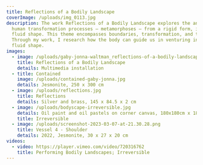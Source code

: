 ```yaml
---
title: Reflections of a Bodily Landscape
coverImage: /uploads/img_0113.jpg
description: The work Reflections of a Bodily Landscape explores the anatomy of
  human transformation processes – metamorphoses – from a rigid form, into a
  fluid shape. This theme encompasses boundaries, transformation, and trauma.
  Through my work, I research how the body can guide us in venturing into this
  fluid shape.
images:
  - image: /uploads/gaby-jonna-waltman_reflections-of-a-bodily-landscape_2022.jpg
    title: Reflections of a Bodily Landscape
    details: Multimedia installation
  - title: Contained
    image: /uploads/contained-gaby-jonna.jpg
    details: Jesmonite, 250 x 300 cm
  - image: /uploads/reflections.jpg
    title: Reflections
    details: Silver and brass, 145 x 84.5 x 2 cm
  - image: /uploads/bodyscape-irreversible.jpg
    details: Oil paint and oil pastels on corner canvas, 180x180cm x 180x180cm ∟90 ̊
    title: Irreversible
  - image: /uploads/screenshot-2023-03-07-at-21.30.28.png
    title: Vessel 4 - Shoulder
    details: 2022, Jesmonite, 30 x 27 x 20 cm
videos:
  - video: https://player.vimeo.com/video/720316762
    title: Performing Bodily Landscapes; Irreversible
---
```

